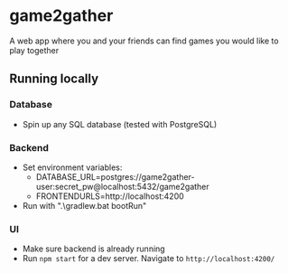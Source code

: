 # game2gather
A web app where you and your friends can find games you would like to play together

## Running locally
### Database
- Spin up any SQL database (tested with PostgreSQL)
### Backend
- Set environment variables:
  - DATABASE_URL=postgres://game2gather-user:secret_pw@localhost:5432/game2gather
  - FRONTENDURLS=http://localhost:4200
- Run with ".\gradlew.bat bootRun"
### UI
- Make sure backend is already running
- Run `npm start` for a dev server. Navigate to `http://localhost:4200/`